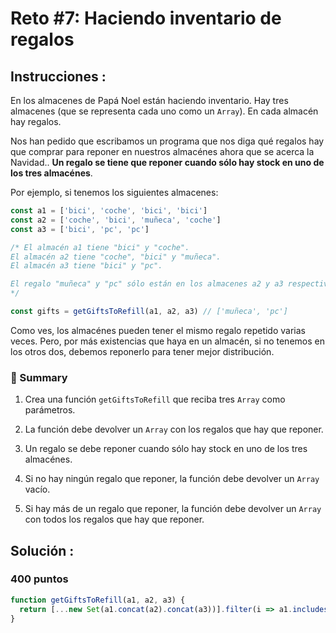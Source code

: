 # Reto #7: Haciendo inventario de regalos

## Instrucciones :

En los almacenes de Papá Noel están haciendo inventario. Hay tres almacenes (que se representa cada uno como un `Array`). En cada almacén hay regalos.

Nos han pedido que escribamos un programa que nos diga qué regalos hay que comprar para reponer en nuestros almacénes ahora que se acerca la Navidad.. **Un regalo se tiene que reponer cuando sólo hay stock en uno de los tres almacénes**.

Por ejemplo, si tenemos los siguientes almacenes:

```js
const a1 = ['bici', 'coche', 'bici', 'bici']
const a2 = ['coche', 'bici', 'muñeca', 'coche']
const a3 = ['bici', 'pc', 'pc']

/* El almacén a1 tiene "bici" y "coche".
El almacén a2 tiene "coche", "bici" y "muñeca".
El almacén a3 tiene "bici" y "pc".

El regalo "muñeca" y "pc" sólo están en los almacenes a2 y a3 respectivamente.
*/

const gifts = getGiftsToRefill(a1, a2, a3) // ['muñeca', 'pc']
```

Como ves, los almacénes pueden tener el mismo regalo repetido varias veces. Pero, por más existencias que haya en un almacén, si no tenemos en los otros dos, debemos reponerlo para tener mejor distribución.

### 📝 Summary

1. Crea una función `getGiftsToRefill` que reciba tres `Array` como parámetros.

2. La función debe devolver un `Array` con los regalos que hay que reponer.

3. Un regalo se debe reponer cuando sólo hay stock en uno de los tres almacénes.

4. Si no hay ningún regalo que reponer, la función debe devolver un `Array` vacío.

5. Si hay más de un regalo que reponer, la función debe devolver un `Array` con todos los regalos que hay que reponer.

## **Solución :**

### 400 puntos

```js
function getGiftsToRefill(a1, a2, a3) {
  return [...new Set(a1.concat(a2).concat(a3))].filter(i => a1.includes(i) + a2.includes(i) + a3.includes(i) === 1 );
}
```
